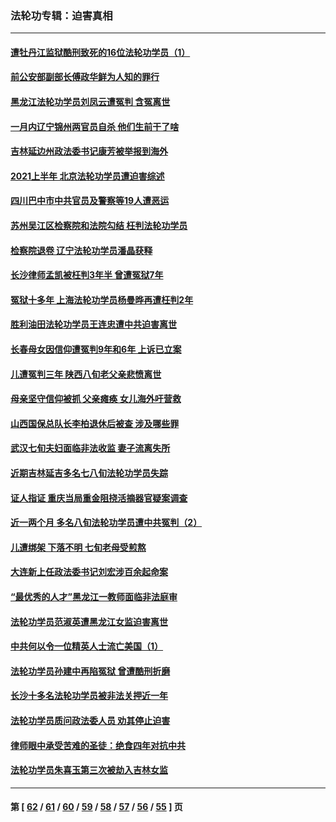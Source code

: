 ### 法轮功专辑：迫害真相
---
#### [遭牡丹江监狱酷刑致死的16位法轮功学员（1）](../../pages/nf4379/n13278476.md?10050430) 
#### [前公安部副部长傅政华鲜为人知的罪行](../../pages/nf4379/n13280381.md?10050430) 
#### [黑龙江法轮功学员刘凤云遭冤判 含冤离世](../../pages/nf4379/n13278109.md?10050430) 
#### [一月内辽宁锦州两官员自杀 他们生前干了啥](../../pages/nf4379/n13278649.md?10050430) 
#### [吉林延边州政法委书记康芳被举报到海外](../../pages/nf4379/n13274896.md?10050430) 
#### [2021上半年 北京法轮功学员遭迫害综述](../../pages/nf4379/n13274200.md?10050430) 
#### [四川巴中市中共官员及警察等19人遭恶运](../../pages/nf4379/n13272220.md?10050430) 
#### [苏州吴江区检察院和法院勾结 枉判法轮功学员](../../pages/nf4379/n13269731.md?10050430) 
#### [检察院退卷 辽宁法轮功学员潘晶获释](../../pages/nf4379/n13269553.md?10050430) 
#### [长沙律师孟凯被枉判3年半 曾遭冤狱7年](../../pages/nf4379/n13269049.md?10050430) 
#### [冤狱十多年 上海法轮功学员杨曼晔再遭枉判2年](../../pages/nf4379/n13267202.md?10050430) 
#### [胜利油田法轮功学员王连忠遭中共迫害离世](../../pages/nf4379/n13267046.md?10050430) 
#### [长春母女因信仰遭冤判9年和6年 上诉已立案](../../pages/nf4379/n13264638.md?10050430) 
#### [儿遭冤判三年 陕西八旬老父亲悲愤离世](../../pages/nf4379/n13263888.md?10050430) 
#### [母亲坚守信仰被抓 父亲瘫痪 女儿海外吁营救](../../pages/nf4379/n13263236.md?10050430) 
#### [山西国保总队长李柏退休后被查 涉及哪些罪](../../pages/nf4379/n13262023.md?10050430) 
#### [武汉七旬夫妇面临非法收监 妻子流离失所](../../pages/nf4379/n13261750.md?10050430) 
#### [近期吉林延吉多名七八旬法轮功学员失踪](../../pages/nf4379/n13258579.md?10050430) 
#### [证人指证 重庆当局重金阻挠活摘器官疑案调查](../../pages/nf4379/n13259127.md?10050430) 
#### [近一两个月 多名八旬法轮功学员遭中共冤判（2）](../../pages/nf4379/n13257687.md?10050430) 
#### [儿遭绑架 下落不明 七旬老母受煎熬](../../pages/nf4379/n13256050.md?10050430) 
#### [大连新上任政法委书记刘宏涉百余起命案](../../pages/nf4379/n13255439.md?10050430) 
#### [“最优秀的人才”黑龙江一教师面临非法庭审](../../pages/nf4379/n13252717.md?10050430) 
#### [法轮功学员范淑英遭黑龙江女监迫害离世](../../pages/nf4379/n13247977.md?10050430) 
#### [中共何以令一位精英人士流亡美国（1）](../../pages/nf4379/n13240636.md?10050430) 
#### [法轮功学员孙建中再陷冤狱 曾遭酷刑折磨](../../pages/nf4379/n13245440.md?10050430) 
#### [长沙十多名法轮功学员被非法关押近一年](../../pages/nf4379/n13245260.md?10050430) 
#### [法轮功学员质问政法委人员 劝其停止迫害](../../pages/nf4379/n13245194.md?10050430) 
#### [律师眼中承受苦难的圣徒：绝食四年对抗中共](../../pages/nf4379/n13230075.md?10050430) 
#### [法轮功学员朱喜玉第三次被劫入吉林女监](../../pages/nf4379/n13242439.md?10050430) 

---
#### 第 [ [62](./62.md?10050430) / [61](./61.md?10050430) / [60](./60.md?10050430) / [59](./59.md?10050430) / [58](./58.md?10050430) / [57](./57.md?10050430) / [56](./56.md?10050430) / [55](./55.md?10050430) ] 页
